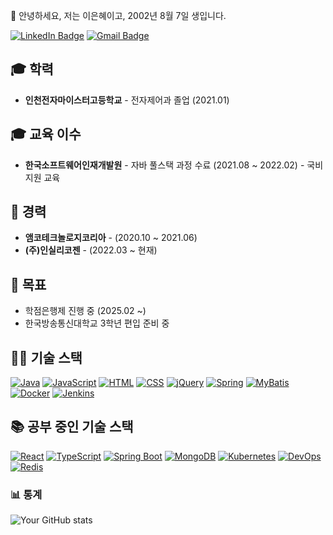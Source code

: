 <!--
## Hi there 👋

**ko6dong/ko6dong** is a ✨ _special_ ✨ repository because its `README.md` (this file) appears on your GitHub profile.

Here are some ideas to get you started:

- 🔭 I’m currently working on ...
- 🌱 I’m currently learning ...
- 👯 I’m looking to collaborate on ...
- 🤔 I’m looking for help with ...
- 💬 Ask me about ...
- 📫 How to reach me: ...
- 😄 Pronouns: ...
- ⚡ Fun fact: ...
-->

<!-- ![Top Langs](https://github-readme-stats.vercel.app/api/top-langs/?username=ko6dong&layout=compact) -->

🌟 안녕하세요, 저는 이은혜이고, 2002년 8월 7일 생입니다.

[![LinkedIn Badge](https://img.shields.io/badge/LinkedIn-blue?style=flat&logo=linkedin&logoColor=white)](https://www.linkedin.com/in/your-profile-link)
[![Gmail Badge](https://img.shields.io/badge/Email-ea4335?style=flat&logo=gmail&logoColor=white)](mailto:your-email@example.com)

## 🎓 학력
- **인천전자마이스터고등학교** - 전자제어과 졸업 (2021.01)

## 🎓 교육 이수
- **한국소프트웨어인재개발원** - 자바 풀스택 과정 수료 (2021.08 ~ 2022.02) - 국비지원 교육

## 💼 경력
- **앰코테크놀로지코리아** - (2020.10 ~ 2021.06)
- **(주)인실리코젠** - (2022.03 ~ 현재)

## 🎯 목표
- 학점은행제 진행 중 (2025.02 ~)
- 한국방송통신대학교 3학년 편입 준비 중

## 🧑‍💻 기술 스택
[![Java](https://img.shields.io/badge/Java-007396?style=flat&logo=java&logoColor=white)](https://www.java.com)
[![JavaScript](https://img.shields.io/badge/JavaScript-F7DF1E?style=flat&logo=javascript&logoColor=black)](https://www.javascript.com)
[![HTML](https://img.shields.io/badge/HTML-E34F26?style=flat&logo=html5&logoColor=white)](https://developer.mozilla.org/en-US/docs/Web/HTML)
[![CSS](https://img.shields.io/badge/CSS-1572B6?style=flat&logo=css3&logoColor=white)](https://developer.mozilla.org/en-US/docs/Web/CSS)
[![jQuery](https://img.shields.io/badge/jQuery-0769AD?style=flat&logo=jquery&logoColor=white)](https://jquery.com)
[![Spring](https://img.shields.io/badge/Spring-6DB33F?style=flat&logo=spring&logoColor=white)](https://spring.io)
[![MyBatis](https://img.shields.io/badge/MyBatis-1B1B1B?style=flat&logo=mybatis&logoColor=white)](https://mybatis.org)
[![Docker](https://img.shields.io/badge/Docker-2496ED?style=flat&logo=docker&logoColor=white)](https://www.docker.com)
[![Jenkins](https://img.shields.io/badge/Jenkins-D24939?style=flat&logo=jenkins&logoColor=white)](https://www.jenkins.io)

## 📚 공부 중인 기술 스택
[![React](https://img.shields.io/badge/React-61DAFB?style=flat&logo=react&logoColor=black)](https://reactjs.org)
[![TypeScript](https://img.shields.io/badge/TypeScript-3178C6?style=flat&logo=typescript&logoColor=white)](https://www.typescriptlang.org)
[![Spring Boot](https://img.shields.io/badge/Spring%20Boot-6DB33F?style=flat&logo=springboot&logoColor=white)](https://spring.io/projects/spring-boot)
[![MongoDB](https://img.shields.io/badge/MongoDB-47A248?style=flat&logo=mongodb&logoColor=white)](https://www.mongodb.com)
[![Kubernetes](https://img.shields.io/badge/Kubernetes-326CE5?style=flat&logo=kubernetes&logoColor=white)](https://kubernetes.io)
[![DevOps](https://img.shields.io/badge/DevOps-0075A8?style=flat&logo=devops&logoColor=white)](https://www.atlassian.com/devops)
[![Redis](https://img.shields.io/badge/Redis-D92C3F?style=flat&logo=redis&logoColor=white)](https://redis.io)

<!--
## 🌱 현재 진행 중인 프로젝트
- [프로젝트 1](링크) - 프로젝트 설명
- [프로젝트 2](링크) - 프로젝트 설명

### 💬 나와 소통할 수 있는 방법
- [Twitter](https://twitter.com/your_profile)
- [Discord](https://discord.com/users/your_user_id)
-->
### 📊 통계
![Your GitHub stats](https://github-readme-stats.vercel.app/api?username=ko6dong&show_icons=true&hide_title=true&count_private=true&hide=prs&theme=radical)
